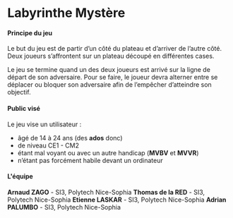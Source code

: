 # Labyrinthe Mystère
#### Principe du jeu
Le but du jeu est de partir d’un côté du plateau et d’arriver de l’autre côté. Deux joueurs s’affrontent sur un plateau découpé en différentes cases.

Le jeu se termine quand un des deux joueurs est arrivé sur la ligne de départ de son adversaire. Pour se faire, le joueur devra alterner entre se déplacer ou bloquer son adversaire afin de l’empêcher d’atteindre son objectif.

#### Public visé
  Le jeu vise un utilisateur :
  * âgé de 14 à 24 ans (des **ados** donc)
  * de niveau CE1 - CM2
  * étant mal voyant ou avec un autre handicap (**MVBV** et **MVVR**)
  * n’étant pas forcément habile devant un ordinateur


#### L'équipe
**Arnaud ZAGO** - SI3, Polytech Nice-Sophia
**Thomas de la RED** - SI3, Polytech Nice-Sophia
**Etienne LASKAR** - SI3, Polytech Nice-Sophia
**Adrian PALUMBO** - SI3, Polytech Nice-Sophia


